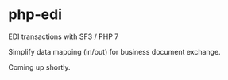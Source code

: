 # php-edi
EDI transactions with SF3 / PHP 7

Simplify data mapping (in/out) for business document exchange.

Coming up shortly.
